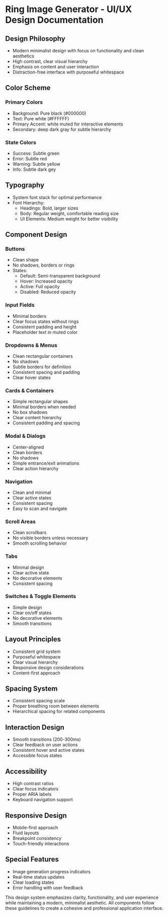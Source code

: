 # Ring Image Generator - UI/UX Design Documentation

## Design Philosophy
- Modern minimalist design with focus on functionality and clean aesthetics
- High contrast, clear visual hierarchy
- Emphasis on content and user interaction
- Distraction-free interface with purposeful whitespace

## Color Scheme
### Primary Colors
- Background: Pure black (#000000)
- Text: Pure white (#FFFFFF)
- Primary Accent: white muted for interactive elements
- Secondary: deep dark gray for subtle hierarchy

### State Colors
- Success: Subtle green
- Error: Subtle red
- Warning: Subtle yellow
- Info: Subtle dark gey

## Typography
- System font stack for optimal performance
- Font Hierarchy:
  - Headings: Bold, larger sizes
  - Body: Regular weight, comfortable reading size
  - UI Elements: Medium weight for better visibility

## Component Design

### Buttons
- Clean shape
- No shadows, borders or rings
- States:
  - Default: Semi-transparent background
  - Hover: Increased opacity
  - Active: Full opacity
  - Disabled: Reduced opacity

### Input Fields
- Minimal borders
- Clear focus states without rings
- Consistent padding and height
- Placeholder text in muted color

### Dropdowns & Menus
- Clean rectangular containers
- No shadows
- Subtle borders for definition
- Consistent spacing and padding
- Clear hover states

### Cards & Containers
- Simple rectangular shapes
- Minimal borders when needed
- No box shadows
- Clear content hierarchy
- Consistent padding and spacing

### Modal & Dialogs
- Center-aligned
- Clean borders
- No shadows
- Simple entrance/exit animations
- Clear action hierarchy

### Navigation
- Clean and minimal
- Clear active states
- Consistent spacing
- Easy to scan and navigate

### Scroll Areas
- Clean scrollbars
- No visible borders unless necessary
- Smooth scrolling behavior

### Tabs
- Minimal design
- Clear active state
- No decorative elements
- Consistent spacing

### Switches & Toggle Elements
- Simple design
- Clear on/off states
- No decorative elements
- Smooth transitions

## Layout Principles
- Consistent grid system
- Purposeful whitespace
- Clear visual hierarchy
- Responsive design considerations
- Content-first approach

## Spacing System
- Consistent spacing scale
- Proper breathing room between elements
- Hierarchical spacing for related components

## Interaction Design
- Smooth transitions (200-300ms)
- Clear feedback on user actions
- Consistent hover and active states
- Accessible focus states

## Accessibility
- High contrast ratios
- Clear focus indicators
- Proper ARIA labels
- Keyboard navigation support

## Responsive Design
- Mobile-first approach
- Fluid layouts
- Breakpoint consistency
- Touch-friendly interactions

## Special Features
- Image generation progress indicators
- Real-time status updates
- Clear loading states
- Error handling with user feedback

This design system emphasizes clarity, functionality, and user experience while maintaining a modern, minimalist aesthetic. All components follow these guidelines to create a cohesive and professional application interface.